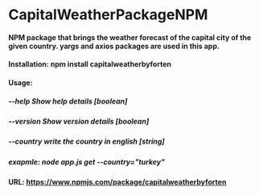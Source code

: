 # CapitalWeatherPackageNPM
#### NPM package that brings the weather forecast of the capital city of the given country. yargs and axios packages are used in this app. 
#### Installation: npm install capitalweatherbyforten
#### Usage: 
##### --help     Show help details            [boolean]
##### --version  Show version details         [boolean]
##### --country  write the country in english [string]
##### exapmle: node app.js get --country="turkey"

#### URL: https://www.npmjs.com/package/capitalweatherbyforten
